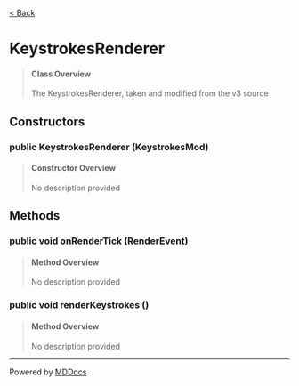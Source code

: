 [< Back](README.md)
# KeystrokesRenderer #
>#### Class Overview ####
>The KeystrokesRenderer, taken and modified from the v3 source
## Constructors ##
### public KeystrokesRenderer (KeystrokesMod) ###
>#### Constructor Overview ####
>No description provided
>
## Methods ##
### public void onRenderTick (RenderEvent) ###
>#### Method Overview ####
>No description provided
>
### public void renderKeystrokes () ###
>#### Method Overview ####
>No description provided
>

---
Powered by [MDDocs](https://github.com/VRCube/MDDocs)